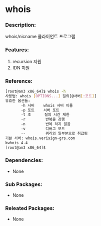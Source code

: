 # whois

### Description:

whois/nicname 클라이언트 프로그램

### Features:
1. recursion 지원
2. IDN 지원

### Reference:
```bash
[root@an3 x86_64]$ whois -h
사용법: whois [OPTIONS...] 질의[@서버[:포트]]
유효한 옵션들:
       -h 서버    whois 서버 이름
       -p 포트    서버 포트
       -t 초      질의 시간 제한
       -r         반복을 강행
       -n         반복 하지 않음
       -v         디버그 모드
       --         쿼리의 일부분으로 취급됨
기본 서버: whois.verisign-grs.com
kwhois 4.4
[root@an3 x86_64]$ 
```

### Dependencies:
* None

### Sub Packages:
* None

### Releated Packages:
* None
